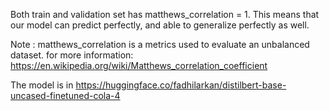 Both train and validation set has matthews_correlation = 1. This means that our model can predict perfectly, and able to generalize perfectly as well.

Note : matthews_correlation is a metrics used to evaluate an unbalanced dataset. for more information: https://en.wikipedia.org/wiki/Matthews_correlation_coefficient

The model is in https://huggingface.co/fadhilarkan/distilbert-base-uncased-finetuned-cola-4
